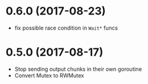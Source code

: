 # 0.6.0 (2017-08-23)

* fix possible race condition in `Wait*` funcs

# 0.5.0 (2017-08-17)

* Stop sending output chunks in their own goroutine
* Convert Mutex to RWMutex

